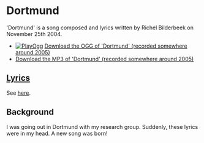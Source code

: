 # Dortmund

'Dortmund' is a song composed and lyrics written by Richel Bilderbeek on
November 25th 2004.

* [![PlayOgg](http://static.fsf.org/playogg/Play_ogg_80x15.png "I support PlayOgg!")](http://playogg.org) [Download the OGG of 'Dortmund' (recorded somewhere around 2005)](http://www.richelbilderbeek.nl/CD04_06Dortmund.ogg)
* [Download the MP3 of 'Dortmund' (recorded somewhere around 2005)](http://www.richelbilderbeek.nl/CD04_06Dortmund.mp3)

## [Lyrics](29_dortmund.txt)

See [here](29_dortmund.txt).

## Background

I was going out in Dortmund with my research group. Suddenly,
these lyrics were in my head. A new song was born!
